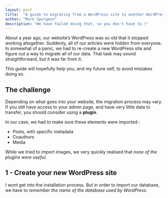 ```yaml
---
layout: post
title:  "A guide to migrating from a WordPress site to another WordPress site."
author: "Mark Spurgeon"
description: "We have failed doing that, so you don't have to !"
---
```


About a year ago, our website’s WordPress was so old that it stopped 
working altogether. Suddenly, all of our articles were hidden from everyone. 
In somewhat of a panic, we had to re-create a new WordPress site and figure 
out a way to migrate all of our data. That task may sound straightforward, 
but it was far from it. 

This guide will hopefully help you, and my future self, to avoid mistakes doing so.

The challenge
----

Depending on what goes into your website, the migration process may vary. 
If you still have access to your admin page, and have very little data to 
transfer, you should consider using a **plugin**.

In our case, we had to make sure these elements were imported :

* Posts, with specific metadata
* Coauthors
* Media

While we tried to import images, we very quickly realised that *none of the plugins were useful*.

1 - Create your new WordPress site
----

I wont get into the installation process. But in order to import our database, we have 
to *remember the name of the database used by WordPress*.

